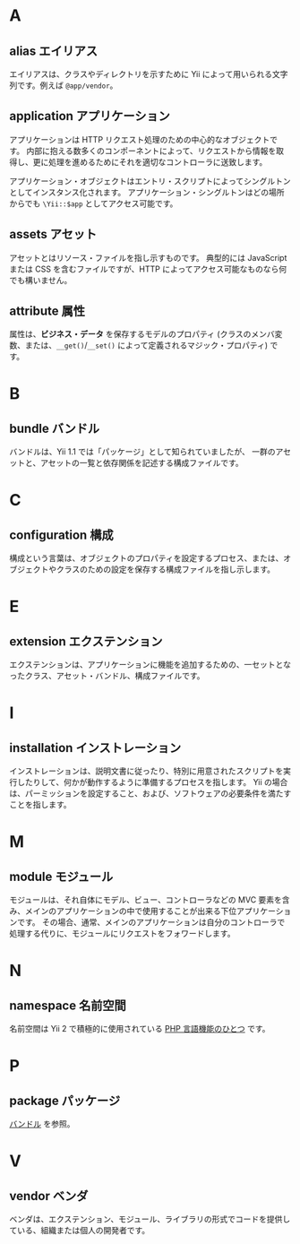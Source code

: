 # A

## alias エイリアス

エイリアスは、クラスやディレクトリを示すために Yii によって用いられる文字列です。例えば `@app/vendor`。

## application アプリケーション

アプリケーションは HTTP リクエスト処理のための中心的なオブジェクトです。
内部に抱える数多くのコンポーネントによって、リクエストから情報を取得し、更に処理を進めるためにそれを適切なコントローラに送致します。

アプリケーション・オブジェクトはエントリ・スクリプトによってシングルトンとしてインスタンス化されます。
アプリケーション・シングルトンはどの場所からでも `\Yii::$app` としてアクセス可能です。

## assets アセット

アセットとはリソース・ファイルを指し示すものです。
典型的には JavaScript または CSS を含むファイルですが、HTTP によってアクセス可能なものなら何でも構いません。

## attribute 属性

属性は、**ビジネス・データ** を保存するモデルのプロパティ (クラスのメンバ変数、または、`__get()`/`__set()` によって定義されるマジック・プロパティ) です。

# B

## bundle バンドル

バンドルは、Yii 1.1 では「パッケージ」として知られていましたが、
一群のアセットと、アセットの一覧と依存関係を記述する構成ファイルです。

# C

## configuration 構成

構成という言葉は、オブジェクトのプロパティを設定するプロセス、または、オブジェクトやクラスのための設定を保存する構成ファイルを指し示します。

# E

## extension エクステンション

エクステンションは、アプリケーションに機能を追加するための、一セットとなったクラス、アセット・バンドル、構成ファイルです。

# I

## installation インストレーション

インストレーションは、説明文書に従ったり、特別に用意されたスクリプトを実行したりして、何かが動作するように準備するプロセスを指します。
Yii の場合は、パーミッションを設定すること、および、ソフトウェアの必要条件を満たすことを指します。

# M

## module モジュール

モジュールは、それ自体にモデル、ビュー、コントローラなどの MVC 要素を含み、メインのアプリケーションの中で使用することが出来る下位アプリケーションです。
その場合、通常、メインのアプリケーションは自分のコントローラで処理する代りに、モジュールにリクエストをフォワードします。

# N

## namespace 名前空間

名前空間は Yii 2 で積極的に使用されている [PHP 言語機能のひとつ](https://www.php.net/manual/ja/language.namespaces.php) です。

# P

## package パッケージ

[バンドル](#bundle) を参照。

# V

## vendor ベンダ

ベンダは、エクステンション、モジュール、ライブラリの形式でコードを提供している、組織または個人の開発者です。
